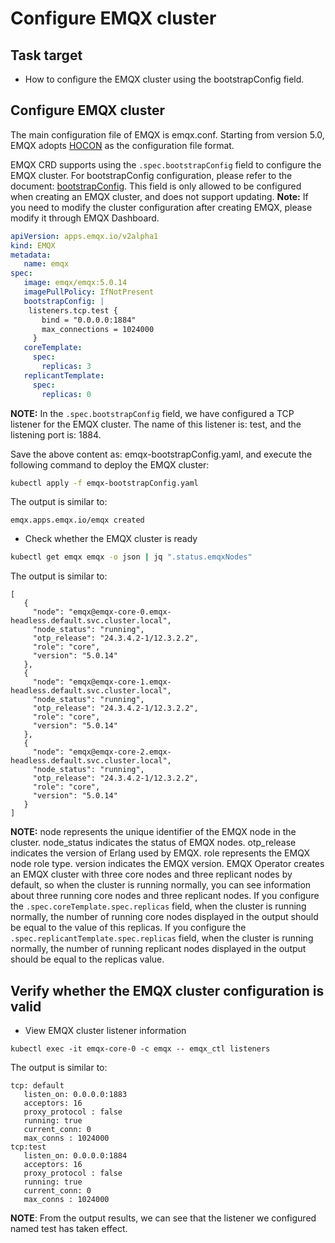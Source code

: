 # Configure EMQX cluster

## Task target

- How to configure the EMQX cluster using the bootstrapConfig field.

## Configure EMQX cluster

The main configuration file of EMQX is emqx.conf. Starting from version 5.0, EMQX adopts [HOCON](https://www.emqx.io/docs/en/v5.0/configuration/configuration.html#hocon-configuration-format) as the configuration file format.

EMQX CRD supports using the `.spec.bootstrapConfig` field to configure the EMQX cluster. For bootstrapConfig configuration, please refer to the document: [bootstrapConfig](https://www.emqx.io/docs/en/v5.0/admin/cfg.html). This field is only allowed to be configured when creating an EMQX cluster, and does not support updating. **Note:** If you need to modify the cluster configuration after creating EMQX, please modify it through EMQX Dashboard.

```yaml
apiVersion: apps.emqx.io/v2alpha1
kind: EMQX
metadata:
   name: emqx
spec:
   image: emqx/emqx:5.0.14
   imagePullPolicy: IfNotPresent
   bootstrapConfig: |
    listeners.tcp.test {
       bind = "0.0.0.0:1884"
       max_connections = 1024000
     }
   coreTemplate:
     spec:
       replicas: 3
   replicantTemplate:
     spec:
       replicas: 0
```

**NOTE:** In the `.spec.bootstrapConfig` field, we have configured a TCP listener for the EMQX cluster. The name of this listener is: test, and the listening port is: 1884.

Save the above content as: emqx-bootstrapConfig.yaml, and execute the following command to deploy the EMQX cluster:

```bash
kubectl apply -f emqx-bootstrapConfig.yaml
```

The output is similar to:

```
emqx.apps.emqx.io/emqx created
```

- Check whether the EMQX cluster is ready

```bash
kubectl get emqx emqx -o json | jq ".status.emqxNodes"
```

The output is similar to:

```
[
   {
     "node": "emqx@emqx-core-0.emqx-headless.default.svc.cluster.local",
     "node_status": "running",
     "otp_release": "24.3.4.2-1/12.3.2.2",
     "role": "core",
     "version": "5.0.14"
   },
   {
     "node": "emqx@emqx-core-1.emqx-headless.default.svc.cluster.local",
     "node_status": "running",
     "otp_release": "24.3.4.2-1/12.3.2.2",
     "role": "core",
     "version": "5.0.14"
   },
   {
     "node": "emqx@emqx-core-2.emqx-headless.default.svc.cluster.local",
     "node_status": "running",
     "otp_release": "24.3.4.2-1/12.3.2.2",
     "role": "core",
     "version": "5.0.14"
   }
]
```

**NOTE:** node represents the unique identifier of the EMQX node in the cluster. node_status indicates the status of EMQX nodes. otp_release indicates the version of Erlang used by EMQX. role represents the EMQX node role type. version indicates the EMQX version. EMQX Operator creates an EMQX cluster with three core nodes and three replicant nodes by default, so when the cluster is running normally, you can see information about three running core nodes and three replicant nodes. If you configure the `.spec.coreTemplate.spec.replicas` field, when the cluster is running normally, the number of running core nodes displayed in the output should be equal to the value of this replicas. If you configure the `.spec.replicantTemplate.spec.replicas` field, when the cluster is running normally, the number of running replicant nodes displayed in the output should be equal to the replicas value.


## Verify whether the EMQX cluster configuration is valid

- View EMQX cluster listener information

```
kubectl exec -it emqx-core-0 -c emqx -- emqx_ctl listeners
```

The output is similar to:

```
tcp: default
   listen_on: 0.0.0.0:1883
   acceptors: 16
   proxy_protocol : false
   running: true
   current_conn: 0
   max_conns : 1024000
tcp:test
   listen_on: 0.0.0.0:1884
   acceptors: 16
   proxy_protocol : false
   running: true
   current_conn: 0
   max_conns : 1024000
```

**NOTE**: From the output results, we can see that the listener we configured named test has taken effect.